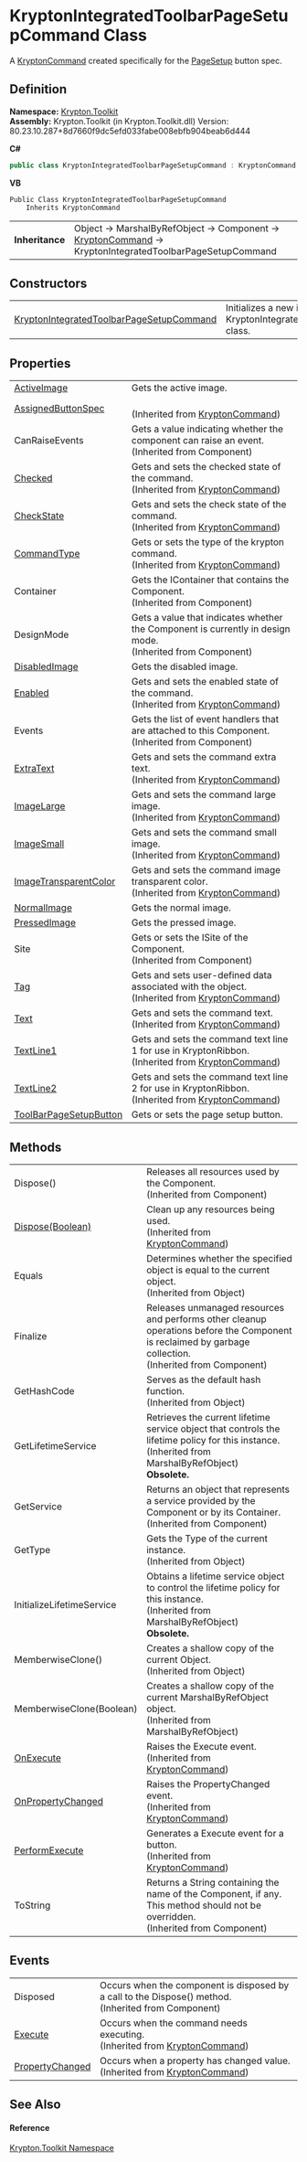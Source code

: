 # KryptonIntegratedToolbarPageSetupCommand Class


A <a href="405c9190-9a07-407c-9d40-1510447ccef6.md">KryptonCommand</a> created specifically for the <a href="5a43d482-03c4-0d49-4350-0e7ec09b0998.md">PageSetup</a> button spec.



## Definition
**Namespace:** <a href="79d2eac2-21f4-54ff-7552-b20c33c30600.md">Krypton.Toolkit</a>  
**Assembly:** Krypton.Toolkit (in Krypton.Toolkit.dll) Version: 80.23.10.287+8d7660f9dc5efd033fabe008ebfb904beab6d444

**C#**
``` C#
public class KryptonIntegratedToolbarPageSetupCommand : KryptonCommand
```
**VB**
``` VB
Public Class KryptonIntegratedToolbarPageSetupCommand
	Inherits KryptonCommand
```

<table><tr><td><strong>Inheritance</strong></td><td>Object  →  MarshalByRefObject  →  Component  →  <a href="405c9190-9a07-407c-9d40-1510447ccef6.md">KryptonCommand</a>  →  KryptonIntegratedToolbarPageSetupCommand</td></tr>
</table>



## Constructors
<table>
<tr>
<td><a href="1bd2632b-67cb-6b85-46c4-71adfcf73ead.md">KryptonIntegratedToolbarPageSetupCommand</a></td>
<td>Initializes a new instance of the KryptonIntegratedToolbarPageSetupCommand class.</td></tr>
</table>

## Properties
<table>
<tr>
<td><a href="071f86cd-9317-a0d3-edfe-bc4b3ab494a6.md">ActiveImage</a></td>
<td>Gets the active image.</td></tr>
<tr>
<td><a href="b15dff73-5a50-6bd1-0506-1bf55f3d3284.md">AssignedButtonSpec</a></td>
<td><br />(Inherited from <a href="405c9190-9a07-407c-9d40-1510447ccef6.md">KryptonCommand</a>)</td></tr>
<tr>
<td>CanRaiseEvents</td>
<td>Gets a value indicating whether the component can raise an event.<br />(Inherited from Component)</td></tr>
<tr>
<td><a href="4150f450-7908-2cbb-36f5-16d02eff2f46.md">Checked</a></td>
<td>Gets and sets the checked state of the command.<br />(Inherited from <a href="405c9190-9a07-407c-9d40-1510447ccef6.md">KryptonCommand</a>)</td></tr>
<tr>
<td><a href="c32f5798-3544-549e-0664-b348b6bbcae4.md">CheckState</a></td>
<td>Gets and sets the check state of the command.<br />(Inherited from <a href="405c9190-9a07-407c-9d40-1510447ccef6.md">KryptonCommand</a>)</td></tr>
<tr>
<td><a href="ebb57721-be4e-2e0b-c385-a23bf613b21e.md">CommandType</a></td>
<td>Gets or sets the type of the krypton command.<br />(Inherited from <a href="405c9190-9a07-407c-9d40-1510447ccef6.md">KryptonCommand</a>)</td></tr>
<tr>
<td>Container</td>
<td>Gets the IContainer that contains the Component.<br />(Inherited from Component)</td></tr>
<tr>
<td>DesignMode</td>
<td>Gets a value that indicates whether the Component is currently in design mode.<br />(Inherited from Component)</td></tr>
<tr>
<td><a href="7feac956-45d1-3b14-d35b-09188e03be81.md">DisabledImage</a></td>
<td>Gets the disabled image.</td></tr>
<tr>
<td><a href="7dabe263-e90d-dddf-9792-52efa6b6c673.md">Enabled</a></td>
<td>Gets and sets the enabled state of the command.<br />(Inherited from <a href="405c9190-9a07-407c-9d40-1510447ccef6.md">KryptonCommand</a>)</td></tr>
<tr>
<td>Events</td>
<td>Gets the list of event handlers that are attached to this Component.<br />(Inherited from Component)</td></tr>
<tr>
<td><a href="1aedcd6f-61bb-0275-8621-3448f3264439.md">ExtraText</a></td>
<td>Gets and sets the command extra text.<br />(Inherited from <a href="405c9190-9a07-407c-9d40-1510447ccef6.md">KryptonCommand</a>)</td></tr>
<tr>
<td><a href="ce2c2b26-e0ec-2694-f7ec-b6fcff5e5312.md">ImageLarge</a></td>
<td>Gets and sets the command large image.<br />(Inherited from <a href="405c9190-9a07-407c-9d40-1510447ccef6.md">KryptonCommand</a>)</td></tr>
<tr>
<td><a href="96ea5b36-2037-1edc-2ae8-e18ba998e5b2.md">ImageSmall</a></td>
<td>Gets and sets the command small image.<br />(Inherited from <a href="405c9190-9a07-407c-9d40-1510447ccef6.md">KryptonCommand</a>)</td></tr>
<tr>
<td><a href="7bd9d70f-c009-37f1-1cdb-b52abd4073e2.md">ImageTransparentColor</a></td>
<td>Gets and sets the command image transparent color.<br />(Inherited from <a href="405c9190-9a07-407c-9d40-1510447ccef6.md">KryptonCommand</a>)</td></tr>
<tr>
<td><a href="d301e232-9c9d-b887-e2ae-8e369823cd36.md">NormalImage</a></td>
<td>Gets the normal image.</td></tr>
<tr>
<td><a href="68d7da42-7e18-c58f-3540-f92e2bed9963.md">PressedImage</a></td>
<td>Gets the pressed image.</td></tr>
<tr>
<td>Site</td>
<td>Gets or sets the ISite of the Component.<br />(Inherited from Component)</td></tr>
<tr>
<td><a href="a45e5f96-46ef-6836-1fc4-49507d56e13f.md">Tag</a></td>
<td>Gets and sets user-defined data associated with the object.<br />(Inherited from <a href="405c9190-9a07-407c-9d40-1510447ccef6.md">KryptonCommand</a>)</td></tr>
<tr>
<td><a href="d03f19ca-baea-ee15-fd43-969874712f45.md">Text</a></td>
<td>Gets and sets the command text.<br />(Inherited from <a href="405c9190-9a07-407c-9d40-1510447ccef6.md">KryptonCommand</a>)</td></tr>
<tr>
<td><a href="a85bc1e3-ac20-e44a-26a2-d9b39ac18f67.md">TextLine1</a></td>
<td>Gets and sets the command text line 1 for use in KryptonRibbon.<br />(Inherited from <a href="405c9190-9a07-407c-9d40-1510447ccef6.md">KryptonCommand</a>)</td></tr>
<tr>
<td><a href="464d3d58-e0e5-aace-c188-96e25d2e5553.md">TextLine2</a></td>
<td>Gets and sets the command text line 2 for use in KryptonRibbon.<br />(Inherited from <a href="405c9190-9a07-407c-9d40-1510447ccef6.md">KryptonCommand</a>)</td></tr>
<tr>
<td><a href="b9dad079-7607-6202-5d08-0af46c2910d9.md">ToolBarPageSetupButton</a></td>
<td>Gets or sets the page setup button.</td></tr>
</table>

## Methods
<table>
<tr>
<td>Dispose()</td>
<td>Releases all resources used by the Component.<br />(Inherited from Component)</td></tr>
<tr>
<td><a href="0d8f0e4c-8a2f-5dda-0a57-5ade6a4a1c27.md">Dispose(Boolean)</a></td>
<td>Clean up any resources being used.<br />(Inherited from <a href="405c9190-9a07-407c-9d40-1510447ccef6.md">KryptonCommand</a>)</td></tr>
<tr>
<td>Equals</td>
<td>Determines whether the specified object is equal to the current object.<br />(Inherited from Object)</td></tr>
<tr>
<td>Finalize</td>
<td>Releases unmanaged resources and performs other cleanup operations before the Component is reclaimed by garbage collection.<br />(Inherited from Component)</td></tr>
<tr>
<td>GetHashCode</td>
<td>Serves as the default hash function.<br />(Inherited from Object)</td></tr>
<tr>
<td>GetLifetimeService</td>
<td>Retrieves the current lifetime service object that controls the lifetime policy for this instance.<br />(Inherited from MarshalByRefObject)<br /><strong>Obsolete.</strong></td></tr>
<tr>
<td>GetService</td>
<td>Returns an object that represents a service provided by the Component or by its Container.<br />(Inherited from Component)</td></tr>
<tr>
<td>GetType</td>
<td>Gets the Type of the current instance.<br />(Inherited from Object)</td></tr>
<tr>
<td>InitializeLifetimeService</td>
<td>Obtains a lifetime service object to control the lifetime policy for this instance.<br />(Inherited from MarshalByRefObject)<br /><strong>Obsolete.</strong></td></tr>
<tr>
<td>MemberwiseClone()</td>
<td>Creates a shallow copy of the current Object.<br />(Inherited from Object)</td></tr>
<tr>
<td>MemberwiseClone(Boolean)</td>
<td>Creates a shallow copy of the current MarshalByRefObject object.<br />(Inherited from MarshalByRefObject)</td></tr>
<tr>
<td><a href="da30d24e-0c45-079e-5208-79752c57286c.md">OnExecute</a></td>
<td>Raises the Execute event.<br />(Inherited from <a href="405c9190-9a07-407c-9d40-1510447ccef6.md">KryptonCommand</a>)</td></tr>
<tr>
<td><a href="abcf8455-40e1-5e55-c02f-f890489c5be2.md">OnPropertyChanged</a></td>
<td>Raises the PropertyChanged event.<br />(Inherited from <a href="405c9190-9a07-407c-9d40-1510447ccef6.md">KryptonCommand</a>)</td></tr>
<tr>
<td><a href="008c8940-f907-5b7d-cb57-7bb3e1bce27e.md">PerformExecute</a></td>
<td>Generates a Execute event for a button.<br />(Inherited from <a href="405c9190-9a07-407c-9d40-1510447ccef6.md">KryptonCommand</a>)</td></tr>
<tr>
<td>ToString</td>
<td>Returns a String containing the name of the Component, if any. This method should not be overridden.<br />(Inherited from Component)</td></tr>
</table>

## Events
<table>
<tr>
<td>Disposed</td>
<td>Occurs when the component is disposed by a call to the Dispose() method.<br />(Inherited from Component)</td></tr>
<tr>
<td><a href="99b6a04a-cb3f-5616-610f-e1a97b9ece01.md">Execute</a></td>
<td>Occurs when the command needs executing.<br />(Inherited from <a href="405c9190-9a07-407c-9d40-1510447ccef6.md">KryptonCommand</a>)</td></tr>
<tr>
<td><a href="21d05c07-a1d0-d4eb-f6ab-17c7da1e1973.md">PropertyChanged</a></td>
<td>Occurs when a property has changed value.<br />(Inherited from <a href="405c9190-9a07-407c-9d40-1510447ccef6.md">KryptonCommand</a>)</td></tr>
</table>

## See Also


#### Reference
<a href="79d2eac2-21f4-54ff-7552-b20c33c30600.md">Krypton.Toolkit Namespace</a>  
